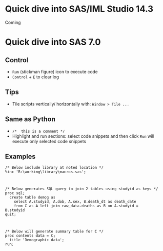 
# Quick dive into SAS/IML Studio 14.3

Coming


# Quick dive into SAS 7.0

## Control

- ```Run``` (stickman figure) icon to execute code
- ```Control``` + ```E``` to clear log


## Tips

- Tile scripts vertically/ horizontally with:
  ```Window > Tile ...``` 

## Same as Python

- ```/*  this is a comment */```
- Highlight and run sections: select code snippets and then click ```Run``` will execute only selected code snippets  


## Examples

```
/* Below include library at noted location */
%inc 'R:\working\library\macros.sas';    



/* Below generates SQL query to join 2 tables using studyid as keys */
proc sql;
  create table demog as
    select A.studyid, A.dob, A.sex, B.death_dt as death_date
    from C as A left join raw_data.deaths as B on A.studyid = B.studyid
quit;



/* Below will generate summary table for C */ 
proc contents data = C;
  title 'Demographic data';
run;

```



